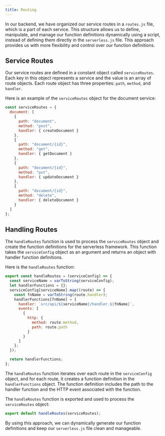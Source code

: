 ```yaml
---
title: Routing
---
```


In our backend, we have organized our service routes in a `routes.js` file, which is a part of each service. This structure allows us to define, manipulate, and manage our function definitions dynamically using a script, instead of defining them directly in the `serverless.js` file. This approach provides us with more flexibility and control over our function definitions.

## Service Routes

Our service routes are defined in a constant object called `serviceRoutes`. Each key in this object represents a service and the value is an array of route objects. Each route object has three properties: `path`, `method`, and `handler`.

Here is an example of the `serviceRoutes` object for the document service:

```javascript
const serviceRoutes = {
  document: [
    {
      path: "document",
      method: "post",
      handler: { createDocument }
    },
    {
      path: "document/{id}",
      method: "get",
      handler: { getDocument }
    },
    {
      path: "document/{id}",
      method: "put",
      handler: { updateDocument }
    },
    {
      path: "document/{id}",
      method: "delete",
      handler: { deleteDocument }
    }
  ]
};
```

## Handling Routes

The `handleRoutes` function is used to process the `serviceRoutes` object and create the function definitions for the serverless framework. This function takes the `serviceConfig` object as an argument and returns an object with handler function definitions.

Here is the `handleRoutes` function:

```javascript
export const handleRoutes = (serviceConfig) => {
  const serviceName = varToString(serviceConfig);
  let handlerFunctions = {};
  serviceConfig[serviceName].map((route) => {
    const fnName = varToString(route.handler);
    handlerFunctions[fnName] = {
      handler: `src/api/${serviceName}/handler.${fnName}`,
      events: [
        {
          http: {
            method: route.method,
            path: route.path
          }
        }
      ]
    };
  });

  return handlerFunctions;
};
```

The `handleRoutes` function iterates over each route in the `serviceConfig` object, and for each route, it creates a function definition in the `handlerFunctions` object. The function definition includes the path to the handler function and the HTTP event associated with the function.

The `handleRoutes` function is exported and used to process the `serviceRoutes` object:

```javascript
export default handleRoutes(serviceRoutes);
```

By using this approach, we can dynamically generate our function definitions and keep our `serverless.js` file clean and manageable.